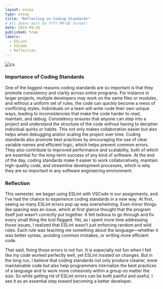 ```yaml
---
layout: essay
type: essay
title: "Reflecting on Coding Standards"
# All dates must be YYYY-MM-DD format!
date: 2024-09-26
published: true
labels:
  - ESLint
  - VSCode
  - Reflection
---
```

![cs](https://github.com/user-attachments/assets/852a4e66-4d0d-4545-bddd-e1af47229216)

### Importance of Coding Standards
  One of the biggest reasons coding standards are so important is that they promote consistency and clarity across entire programs. For instance in larger projects, multiple developers may work on the same files or modules, and without a uniform set of rules, the code can quickly become a mess of conflicting styles. Individuals on a team will write code their own unique ways, leading to inconsistencies that make the code harder to read, maintain, and debug. Consistency ensures that anyone can step into a project and understand the structure of the code without having to decipher individual quirks or habits. This not only makes collaboration easier but also helps when debugging and/or scaling the project over time. Coding standards also promote best practices by encouraging the use of clear variable names and efficient logic, which helps prevent common errors. They also contribute to improved performance and scalability, both of which are essential for the long-term success of any kind of software. At the end of the day, coding standards make it easier to work collaboratively, maintain high-quality code, and streamline development processes, which is why they are so important in any software engineering environment.

### Reflection
  This semester, we began using ESLint with VSCode in our assignments, and I’ve had the chance to experience coding standards in a new way. At first, seeing so many ESLint errors pop up was overwhelming. Even minor things like spacing was an issue, which at first glance thought that the program itself just wasn’t correctly put together. It felt tedious to go through and fix every small thing the tool flagged. Yet, as I spent more time addressing those issues, I realized that ESLint wasn’t just enforcing random and wild rules. Each rule was teaching me something about the language—whether it was better syntax, avoiding common mistakes, or writing more efficient code.

  That said, fixing those errors is not fun. It is especially not fun when I felt like my code worked perfectly well, yet ESLint insisted on changes. But in the long run, I believe that coding standards not only produce cleaner, more maintainable code but also help programmers internalize the best practices of a language and to work more cohesively within a group no matter the size. So while getting rid of ESLint errors can be both painful and useful, I see it as an essential step toward becoming a better developer.
